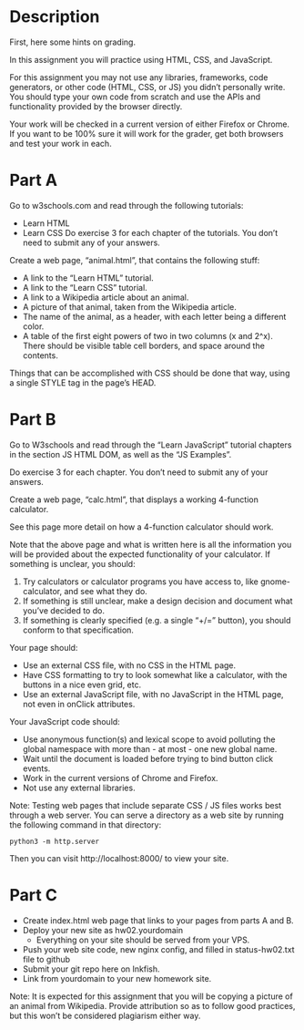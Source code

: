 # Description

First, here some hints on grading.

In this assignment you will practice using HTML, CSS, and JavaScript.

For this assignment you may not use any libraries, frameworks, code generators, or other code (HTML, CSS, or JS) you didn’t personally write. You should type your own code from scratch and use the APIs and functionality provided by the browser directly.

Your work will be checked in a current version of either Firefox or Chrome. If you want to be 100% sure it will work for the grader, get both browsers and test your work in each.

# Part A
Go to w3schools.com and read through the following tutorials:

* Learn HTML
* Learn CSS
Do exercise 3 for each chapter of the tutorials. You don’t need to submit any of your answers.

Create a web page, “animal.html”, that contains the following stuff:

* A link to the “Learn HTML” tutorial.
* A link to the “Learn CSS” tutorial.
* A link to a Wikipedia article about an animal.
* A picture of that animal, taken from the Wikipedia article.
* The name of the animal, as a header, with each letter being a different color.
* A table of the first eight powers of two in two columns (x and 2^x). There should be visible table cell borders, and space around the contents.

Things that can be accomplished with CSS should be done that way, using a single STYLE tag in the page’s HEAD.

# Part B
Go to W3schools and read through the “Learn JavaScript” tutorial chapters in the section JS HTML DOM, as well as the “JS Examples”.

Do exercise 3 for each chapter. You don’t need to submit any of your answers.

Create a web page, “calc.html”, that displays a working 4-function calculator.

See this page more detail on how a 4-function calculator should work.

Note that the above page and what is written here is all the information you will be provided about the expected functionality of your calculator. If something is unclear, you should:

1. Try calculators or calculator programs you have access to, like gnome-calculator, and see what they do.
2. If something is still unclear, make a design decision and document what you’ve decided to do.
3. If something is clearly specified (e.g. a single “+/=” button), you should conform to that specification.

Your page should:

* Use an external CSS file, with no CSS in the HTML page.
* Have CSS formatting to try to look somewhat like a calculator, with the buttons in a nice even grid, etc.
* Use an external JavaScript file, with no JavaScript in the HTML page, not even in onClick attributes.

Your JavaScript code should:

* Use anonymous function(s) and lexical scope to avoid polluting the global namespace with more than - at most - one new global name.
* Wait until the document is loaded before trying to bind button click events.
* Work in the current versions of Chrome and Firefox.
* Not use any external libraries.

Note: Testing web pages that include separate CSS / JS files works best through a web server. You can serve a directory as a web site by running the following command in that directory:

`python3 -m http.server`

Then you can visit http://localhost:8000/ to view your site.

# Part C
* Create index.html web page that links to your pages from parts A and B.
* Deploy your new site as hw02.yourdomain
  * Everything on your site should be served from your VPS.
* Push your web site code, new nginx config, and filled in status-hw02.txt file to github
* Submit your git repo here on Inkfish.
* Link from yourdomain to your new homework site.

Note: It is expected for this assignment that you will be copying a picture of an animal from Wikipedia. Provide attribution so as to follow good practices, but this won’t be considered plagiarism either way.
